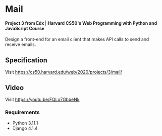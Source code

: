 # Mail
#### Project 3 from Edx | Harvard CS50's Web Programming with Python and JavaScript Course
Design a front-end for an email client that makes API calls to send and receive emails.

## Specification 
Visit https://cs50.harvard.edu/web/2020/projects/3/mail/

## Video
Visit https://youtu.be/FQLo7GbbeNk

### Requirements

* Python 3.11.1
* Django 4.1.4
